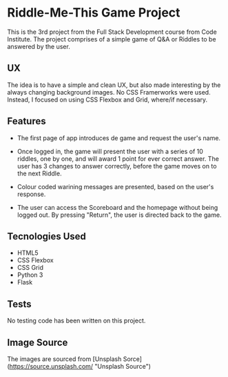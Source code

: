 # Riddle-Me-This Game Project

This is the 3rd project from the Full Stack Development course from Code Institute. The project comprises of a simple game of Q&A or Riddles to be answered by the user.

## UX

The idea is to have a simple and clean UX, but also made interesting by the always changing background images. No CSS Framerworks were used. Instead, I focused on using CSS Flexbox and Grid, where/if necessary.

## Features

* The first page of app introduces de game and request the user's name.

* Once logged in, the game will present the user with a series of 10 riddles, one by one, and will award 1 point for ever correct answer. The user has 3 changes to answer correctly, before the game moves on to the next Riddle.

* Colour coded warining messages are presented, based on the user's response.

* The user can access the Scoreboard and the homepage without being logged out. By pressing "Return", the user is directed back to the game.


## Tecnologies Used

* HTML5
* CSS Flexbox
* CSS Grid
* Python 3
* Flask

## Tests

No testing code has been written on this project.

## Image Source

The images are sourced from [Unsplash Sorce] (https://source.unsplash.com/ "Unsplash Source")